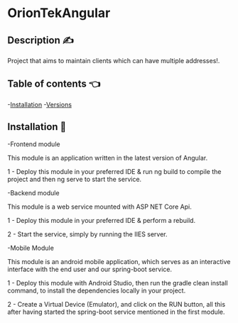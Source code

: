 # OrionTekAngular

## Description ✍️

Project that aims to maintain clients which can have multiple addresses!.

## Table of contents 👈

-[Installation](#installation)
-[Versions](#versions)

## Installation 🔧

-Frontend module

This module is an application written in the latest version of Angular.

1 - Deploy this module in your preferred IDE & run ng build to compile the project and then ng serve to start the service.

-Backend module

This module is a web service mounted with ASP NET Core Api.

1 - Deploy this module in your preferred IDE & perform a rebuild.

2 - Start the service, simply by running the IIES server.

-Mobile Module

This module is an android mobile application, which serves as an interactive interface with the end user and our spring-boot service.

1 - Deploy this module with Android Studio, then run the gradle clean install command, to install the dependencies locally in your project.

2 - Create a Virtual Device (Emulator), and click on the RUN button, all this after having started the spring-boot service mentioned in the first module.
